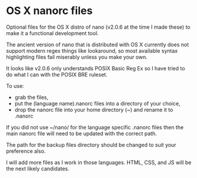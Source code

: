# OS X nanorc files
Optional files for the OS X distro of nano (v2.0.6 at the time I made these) to make it a functional development tool.

The ancient version of nano that is distributed with OS X currently does not support modern regex things like lookaround, so most available syntax highlighting files fail miserably unless you make your own. 

It looks like v2.0.6 only understands POSIX Basic Reg Ex so I have tried to do what I can with the POSIX BRE ruleset.
 
To use:
- grab the files, 
- put the (language name).nanorc files into a directory of your choice, 
- drop the nanorc file into your home directory (~) and rename it to .nanorc

If you did not use ~/nano/ for the language specific .nanorc files then the main nanorc file will need to be updated with the correct path.

The path for the backup files directory should be changed to suit your preference also.



I will add more files as I work in those languages.  HTML, CSS, and JS will be the next likely candidates.
